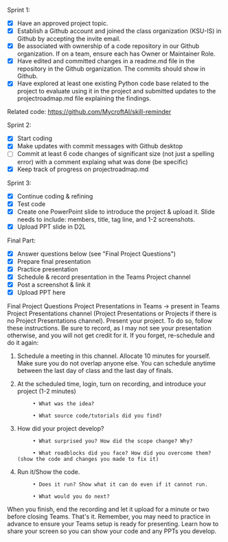 Sprint 1:
- [x] Have an approved project topic.
- [x] Establish a Github account and joined the class organization (KSU-IS) in Github by accepting the invite email.
- [x] Be associated with ownership of a code repository in our Github organization. If on a team, ensure each has Owner or Maintainer Role.
- [x] Have edited and committed changes in a readme.md file in the repository in the Github organization. The commits should show in Github.
- [x] Have explored at least one existing Python code base related to the project to evaluate using it in the project and submitted updates to the projectroadmap.md file explaining the findings. 

Related code: https://github.com/MycroftAI/skill-reminder

Sprint 2:
- [x] Start coding 
- [x] Make updates with commit messages with Github desktop
- [ ] Commit at least 6 code changes of significant size (not just a spelling error) with a comment explaing what was done (be specific)
- [x] Keep track of progress on projectroadmap.md 

Sprint 3:
- [x] Continue coding & refining
- [x] Test code
- [x] Create one PowerPoint slide to introduce the project & upload it. Slide needs to include: members, title, tag line, and 1-2 screenshots.
- [x] Upload PPT slide in D2L

Final Part:
- [x] Answer questions below (see "Final Project Questions")
- [x] Prepare final presentation
- [x] Practice presentation
- [x] Schedule & record presentation in the Teams Project channel
- [x] Post a screenshot & link it
- [x] Upload PPT here

Final Project Questions
Project Presentations in Teams -> present in Teams Project Presentations channel (Project Presentations or Projects if there is no Project Presentations channel).
Present your project. To do so, follow these instructions. Be sure to record, as I may not see your presentation otherwise, and you will not get credit for it. If you forget, re-schedule and do it again:
1) Schedule a meeting in this channel. Allocate 10 minutes for yourself. Make sure you do not overlap anyone else. You can schedule anytime between the last day of class and the last day of finals.
2) At the scheduled time, login, turn on recording, and introduce your project (1-2 minutes)


            • What was the idea?

            • What source code/tutorials did you find?


3) How did your project develop?


            • What surprised you? How did the scope change? Why?

            • What roadblocks did you face? How did you overcome them? (show the code and changes you made to fix it)

4) Run it/Show the code.


            • Does it run? Show what it can do even if it cannot run.

            • What would you do next?

When you finish, end the recording and let it upload for a minute or two before closing Teams. That's it. Remember, you may need to practice in advance to ensure your Teams setup is ready for presenting. Learn how to share your screen so you can show your code and any PPTs you develop.


